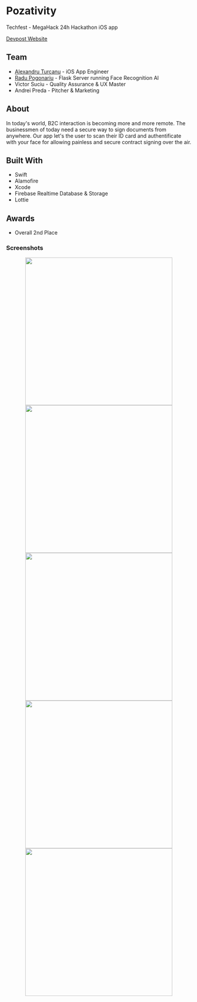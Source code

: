 # Pozativity
Techfest - MegaHack 24h Hackathon iOS app 

[Devpost Website](https://devpost.com/software/faceify)

## Team

- [Alexandru Turcanu](https://github.com/Pondorasti) - iOS App Engineer
- [Radu Pogonariu](https://github.com/walle256) - Flask Server running Face Recognition AI
- Victor Suciu - Quality Assurance & UX Master
- Andrei Preda - Pitcher & Marketing

## About 

In today's world, B2C interaction is becoming more and more remote. The businessmen of today need a secure way to sign documents from anywhere. Our app let's the user to scan their ID card and authentificate with your face for allowing painless and secure contract signing over the air.

## Built With

- Swift
- Alamofire
- Xcode
- Firebase Realtime Database & Storage
- Lottie

## Awards

- Overall 2nd Place

### Screenshots

<p align="center">
    <img src="https://github.com/Pondorasti/Pozativity/blob/master/Screenshots/IMG_1123.PNG" width="400">
    <img src="https://github.com/Pondorasti/Pozativity/blob/master/Screenshots/IMG_1124.PNG" width="400">
    <img src="https://github.com/Pondorasti/Pozativity/blob/master/Screenshots/IMG_1125.PNG" width="400">
    <img src="https://github.com/Pondorasti/Pozativity/blob/master/Screenshots/IMG_1126.PNG" width="400">
    <img src="https://github.com/Pondorasti/Pozativity/blob/master/Screenshots/IMG_1126.PNG" width="400">
</p>


